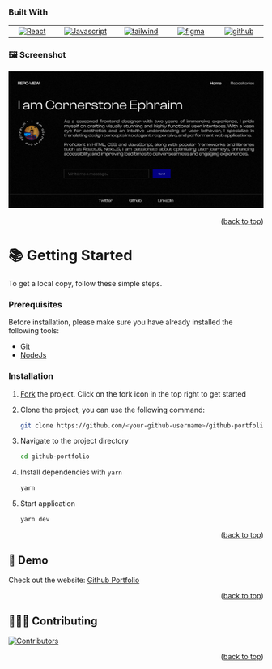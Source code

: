 <div id="top"></div>

### Built With

 <table width="100%">
     <tbody  width="100%">
  <tr  width="100%">
    <td align="center" width="200px">
      <a href="https://reactjs.org/" target="_blank" rel="noreferrer"><img src="https://raw.githubusercontent.com/danielcranney/readme-generator/main/public/icons/skills/react-colored.svg" width="60" height="60" alt="React" /></a>
    </td>

   <td align="Center" width="200px">
        <a href="https://developer.mozilla.org/en-US/docs/Web/JavaScript" target="_blank" rel="noreferrer"><img src="https://raw.githubusercontent.com/danielcranney/readme-generator/main/public/icons/skills/javascript-colored.svg" width="60" height="60" alt="Javascript" /></a>
    </td>
  <td align="Center" width="200px">
      <a href="https://tailwindcss.com/" target="_blank" rel="noreferrer"><img src="https://raw.githubusercontent.com/danielcranney/readme-generator/main/public/icons/skills/tailwindcss-colored.svg" width="60" height="60" alt="tailwind" /></a>
    </td>
  <td align="Center" width="200px">
      <a href="https://figma.com/" target="_blank" rel="noreferrer"><img src="https://raw.githubusercontent.com/danielcranney/readme-generator/main/public/icons/skills/figma-colored.svg" width="60" height="60" alt="figma" /></a>
    </td>
  <td align="Center" width="200px">
      <a href="https://github.com/" target="_blank" rel="noreferrer"><img src="https://raw.githubusercontent.com/danielcranney/readme-generator/main/public/icons/socials/github.svg" width="60" height="60" alt="github" /></a>
    </td>
  </tr>
</tbody>
  </table>
  
### 🖼️ Screenshot

![localhost_3000_(HP Elitebook Folio 9470m)](./img/localhost_5173_.png)

<p align="right">(<a href="#top">back to top</a>)</p>

# 📚 Getting Started

To get a local copy, follow these simple steps.

### Prerequisites

Before installation, please make sure you have already installed the following tools:

- [Git](https://git-scm.com/downloads)
- [NodeJs](https://nodejs.org/en/download/)

### Installation

1. [Fork](https://github.com/Cornerstone-04/github-portfolio/fork) the project. Click on the fork icon in the top right to get started
2. Clone the project, you can use the following command:

   ```bash
   git clone https://github.com/<your-github-username>/github-portfolio.git
   ```

3. Navigate to the project directory

   ```bash
   cd github-portfolio
   ```

4. Install dependencies with `yarn`

   ```bash
   yarn
   ```

5. Start application

   ```bash
   yarn dev
   ```

<p align="right">(<a href="#top">back to top</a>)</p>

## 🎨 Demo

Check out the website: [Github Portfolio](https://cornerstone-github.netlify.app/)

<p align="right">(<a href="#top">back to top</a>)</p>

## 👩🏽‍💻 Contributing

[![Contributors](https://contrib.rocks/image?repo=Cornerstone-04/github-portfolio)](https://github.com/Cornerstone-04/github-portfolio/graphs/contributors)

<p align="right">(<a href="#top">back to top</a>)</p>
